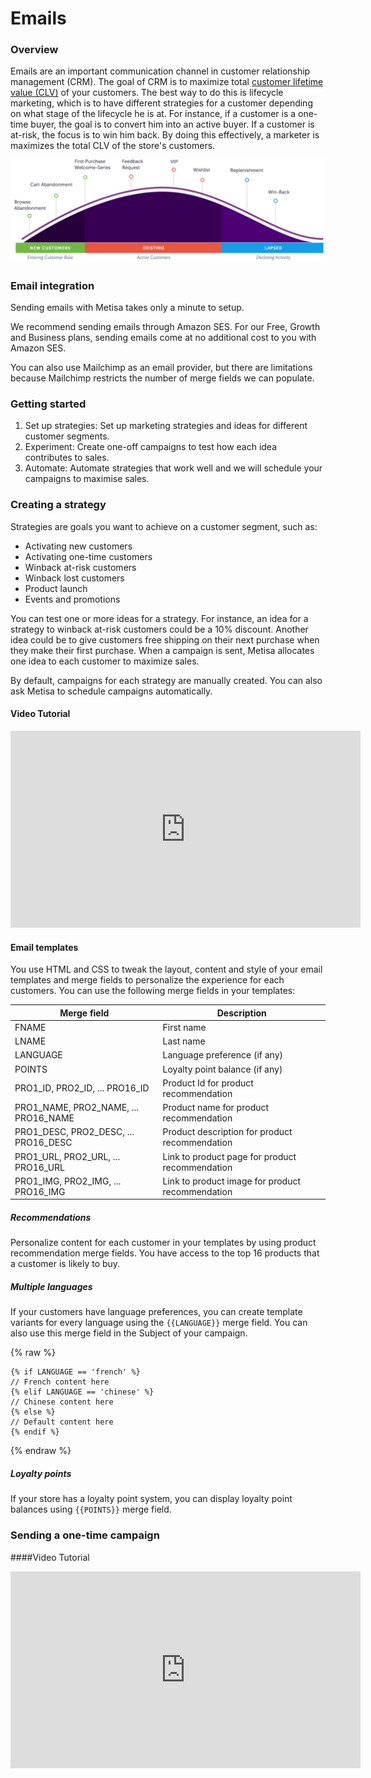 # Emails

### Overview

Emails are an important communication channel in customer relationship management (CRM). The goal of CRM is to maximize total [customer lifetime value (CLV)](insights.md#customer-lifetime-value) of your customers. The best way to do this is lifecycle marketing, which is to have different strategies for a customer depending on what stage of the lifecycle he is at. For instance, if a customer is a one-time buyer, the goal is to convert him into an active buyer. If a customer is at-risk, the focus is to win him back. By doing this effectively, a marketer is maximizes the total CLV of the store's customers.

![](/images/email/lifecycle.png)

### Email integration

Sending emails with Metisa takes only a minute to setup.

We recommend sending emails through Amazon SES. For our Free, Growth and Business plans, sending emails come at no additional cost to you with Amazon SES.

You can also use Mailchimp as an email provider, but there are limitations because Mailchimp restricts the number of merge fields we can populate.

### Getting started

1.  Set up strategies: Set up marketing strategies and ideas for different customer segments.
2.  Experiment: Create one-off campaigns to test how each idea contributes to sales.
3.  Automate: Automate strategies that work well and we will schedule your campaigns to maximise sales.

### Creating a strategy

Strategies are goals you want to achieve on a customer segment, such as:

* Activating new customers
* Activating one-time customers
* Winback at-risk customers
* Winback lost customers
* Product launch
* Events and promotions

You can test one or more ideas for a strategy. For instance, an idea for a strategy to winback at-risk customers could be a 10% discount. Another idea could be to give customers free shipping on their next purchase when they make their first purchase. When a campaign is sent, Metisa allocates one idea to each customer to maximize sales.

By default, campaigns for each strategy are manually created. You can also ask Metisa to schedule campaigns automatically.

#### Video Tutorial

<div><iframe width="560" height="315" src="https://www.youtube.com/embed/lVsajEBgCKk" frameborder="0" allowfullscreen></iframe></div>

#### Email templates

You use HTML and CSS to tweak the layout, content and style of your email templates and merge fields to personalize the experience for each customers. You can use the following merge fields in your templates:

<table class="table">
    <thead>
        <tr>
            <th class="col-md-8">Merge field</th>
            <th class="col-md-4">Description</th>
        </tr>
    </thead>
    <tbody>
        <tr>
            <td>FNAME</td>
            <td>First name</td>
        </tr>
        <tr>
            <td>LNAME</td>
            <td>Last name</td>
        </tr>
        <tr>
            <td>LANGUAGE</td>
            <td>Language preference (if any)</td>
        </tr>
        <tr>
            <td>POINTS</td>
            <td>Loyalty point balance (if any)</td>
        </tr>
        <tr>
            <td>PRO1_ID, PRO2_ID, ... PRO16_ID</td>
            <td>Product Id for product recommendation</td>
        </tr>
        <tr>
            <td>PRO1_NAME, PRO2_NAME, ... PRO16_NAME</td>
            <td>Product name for product recommendation</td>
        </tr>
        <tr>
            <td>PRO1_DESC, PRO2_DESC, ... PRO16_DESC</td>
            <td>Product description for product recommendation</td>
        </tr>
        <tr>
            <td>PRO1_URL, PRO2_URL, ... PRO16_URL</td>
            <td>Link to product page for product recommendation</td>
        </tr>
        <tr>
            <td>PRO1_IMG, PRO2_IMG, ... PRO16_IMG</td>
            <td>Link to product image for product recommendation</td>
        </tr>
    </tbody>
</table>

##### Recommendations

Personalize content for each customer in your templates by using product recommendation merge fields. You have access to the top 16 products that a customer is likely to buy.

##### Multiple languages

If your customers have language preferences, you can create template variants for every language using the `{{LANGUAGE}}` merge field. You can also use this merge field in the Subject of your campaign.

{% raw %}
```
{% if LANGUAGE == 'french' %}
// French content here
{% elif LANGUAGE == 'chinese' %}
// Chinese content here
{% else %}
// Default content here
{% endif %}

```
{% endraw %}

##### Loyalty points

If your store has a loyalty point system, you can display loyalty point balances using `{{POINTS}}` merge field.

### Sending a one-time campaign

####Video Tutorial

<div><iframe width="560" height="315" src="https://www.youtube.com/embed/FZKoouRU-qQ" frameborder="0" allowfullscreen></iframe></div>